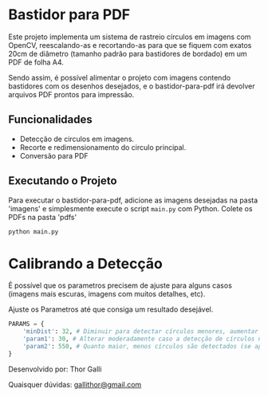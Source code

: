# Bastidor para PDF

Este projeto implementa um sistema de rastreio círculos em imagens com OpenCV, reescalando-as e recortando-as para que se fiquem com exatos 20cm de diâmetro (tamanho padrão para bastidores de bordado) em um PDF de folha A4.

Sendo assim, é possível alimentar o projeto com imagens contendo bastidores com os desenhos desejados, e o bastidor-para-pdf irá devolver arquivos PDF prontos para impressão.

## Funcionalidades

- Detecção de circulos em imagens.
- Recorte e redimensionamento do circulo principal.
- Conversão para PDF

## Executando o Projeto

Para executar o bastidor-para-pdf, adicione as imagens desejadas na pasta 'imagens' e simplesmente execute o script `main.py` com Python. Colete os PDFs na pasta 'pdfs'

```bash
python main.py
```
# Calibrando a Detecção

É possível que os parametros precisem de ajuste para alguns casos (imagens mais escuras, imagens com muitos detalhes, etc). 

Ajuste os Parametros até que consiga um resultado desejável.

```python
PARAMS = {
    'minDist': 32, # Diminuir para detectar círculos menores, aumentar para detectar círculos maiores
    'param1': 30, # Alterar moderadamente caso a detecção de círculos não esteja funcionando para o seu caso
    'param2': 550, # Quanto maior, menos círculos são detectados (se aproxima do círculo 'principal' da imagem)
}
```

Desenvolvido por: Thor Galli

Quaisquer dúvidas: gallithor@gmail.com

